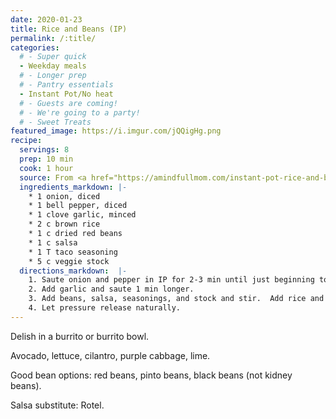 ```yaml
---
date: 2020-01-23
title: Rice and Beans (IP)
permalink: /:title/
categories:
  # - Super quick
  - Weekday meals
  # - Longer prep
  # - Pantry essentials
  - Instant Pot/No heat
  # - Guests are coming!
  # - We're going to a party!
  # - Sweet Treats
featured_image: https://i.imgur.com/jQQigHg.png
recipe:
  servings: 8
  prep: 10 min
  cook: 1 hour
  source: From <a href="https://amindfullmom.com/instant-pot-rice-and-beans/">A Mind "Full" Mom</a>
  ingredients_markdown: |-
    * 1 onion, diced
    * 1 bell pepper, diced
    * 1 clove garlic, minced
    * 2 c brown rice
    * 1 c dried red beans
    * 1 c salsa
    * 1 T taco seasoning
    * 5 c veggie stock
  directions_markdown:  |-
    1. Saute onion and pepper in IP for 2-3 min until just beginning to soften.
    2. Add garlic and saute 1 min longer.
    3. Add beans, salsa, seasonings, and stock and stir.  Add rice and gently push down to submerge. (Do not stir!) Put on lid. Cancel saute function and set to high pressure on manual for 35 min.
    4. Let pressure release naturally.
---
```

Delish in a burrito or burrito bowl.

Avocado, lettuce, cilantro, purple cabbage, lime.

Good bean options: red beans, pinto beans, black beans (not kidney beans).

Salsa substitute: Rotel.